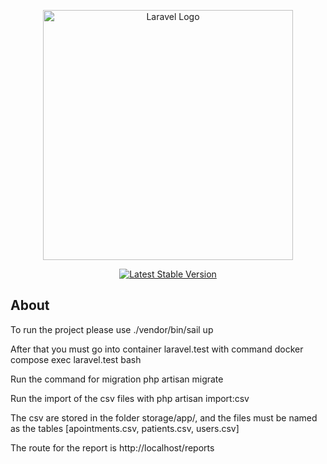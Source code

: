 <p align="center"><a href="https://laravel.com" target="_blank"><img src="https://raw.githubusercontent.com/laravel/art/master/logo-lockup/5%20SVG/2%20CMYK/1%20Full%20Color/laravel-logolockup-cmyk-red.svg" width="400" alt="Laravel Logo"></a></p>

<p align="center">
<a href="https://packagist.org/packages/laravel/framework"><img src="https://img.shields.io/packagist/v/laravel/framework" alt="Latest Stable Version"></a>
</p>

## About 
<p align="center">
<p>To run the project please use ./vendor/bin/sail up</p>
<p>After that you must go into container laravel.test with command docker compose exec laravel.test bash</p>
<p>Run the command for migration php artisan migrate</p>
<p>Run the import of the csv files with php artisan import:csv</p>
<p>The csv are stored in the folder storage/app/, and the files must be named as the tables [apointments.csv, patients.csv, users.csv]</p>
<p>The route for the report is http://localhost/reports</p>
</p>